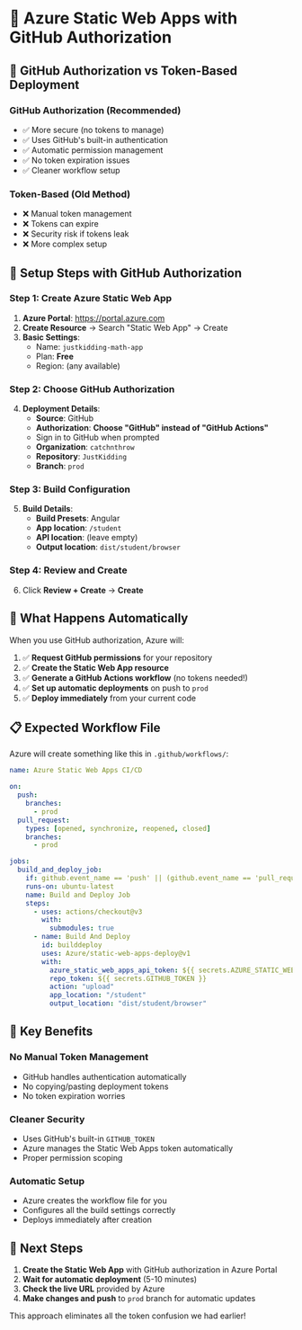 # 🚀 Azure Static Web Apps with GitHub Authorization

## 🎯 GitHub Authorization vs Token-Based Deployment

### **GitHub Authorization (Recommended)**
- ✅ More secure (no tokens to manage)
- ✅ Uses GitHub's built-in authentication
- ✅ Automatic permission management
- ✅ No token expiration issues
- ✅ Cleaner workflow setup

### **Token-Based (Old Method)**
- ❌ Manual token management
- ❌ Tokens can expire
- ❌ Security risk if tokens leak
- ❌ More complex setup

## 🔧 Setup Steps with GitHub Authorization

### **Step 1: Create Azure Static Web App**

1. **Azure Portal**: https://portal.azure.com
2. **Create Resource** → Search "Static Web App" → Create
3. **Basic Settings**:
   - Name: `justkidding-math-app`
   - Plan: **Free**
   - Region: (any available)

### **Step 2: Choose GitHub Authorization**

4. **Deployment Details**:
   - **Source**: GitHub
   - **Authorization**: **Choose "GitHub" instead of "GitHub Actions"**
   - Sign in to GitHub when prompted
   - **Organization**: `catchnthrow`
   - **Repository**: `JustKidding`
   - **Branch**: `prod`

### **Step 3: Build Configuration**

5. **Build Details**:
   - **Build Presets**: Angular
   - **App location**: `/student`
   - **API location**: (leave empty)
   - **Output location**: `dist/student/browser`

### **Step 4: Review and Create**

6. Click **Review + Create** → **Create**

## 🎉 What Happens Automatically

When you use GitHub authorization, Azure will:

1. ✅ **Request GitHub permissions** for your repository
2. ✅ **Create the Static Web App resource**
3. ✅ **Generate a GitHub Actions workflow** (no tokens needed!)
4. ✅ **Set up automatic deployments** on push to `prod`
5. ✅ **Deploy immediately** from your current code

## 📋 Expected Workflow File

Azure will create something like this in `.github/workflows/`:

```yaml
name: Azure Static Web Apps CI/CD

on:
  push:
    branches:
      - prod
  pull_request:
    types: [opened, synchronize, reopened, closed]
    branches:
      - prod

jobs:
  build_and_deploy_job:
    if: github.event_name == 'push' || (github.event_name == 'pull_request' && github.event.action != 'closed')
    runs-on: ubuntu-latest
    name: Build and Deploy Job
    steps:
      - uses: actions/checkout@v3
        with:
          submodules: true
      - name: Build And Deploy
        id: builddeploy
        uses: Azure/static-web-apps-deploy@v1
        with:
          azure_static_web_apps_api_token: ${{ secrets.AZURE_STATIC_WEB_APPS_API_TOKEN_XXX }}
          repo_token: ${{ secrets.GITHUB_TOKEN }}
          action: "upload"
          app_location: "/student"
          output_location: "dist/student/browser"
```

## 🎯 Key Benefits

### **No Manual Token Management**
- GitHub handles authentication automatically
- No copying/pasting deployment tokens
- No token expiration worries

### **Cleaner Security**
- Uses GitHub's built-in `GITHUB_TOKEN`
- Azure manages the Static Web Apps token automatically
- Proper permission scoping

### **Automatic Setup**
- Azure creates the workflow file for you
- Configures all the build settings correctly
- Deploys immediately after creation

## 🚀 Next Steps

1. **Create the Static Web App** with GitHub authorization in Azure Portal
2. **Wait for automatic deployment** (5-10 minutes)
3. **Check the live URL** provided by Azure
4. **Make changes and push** to `prod` branch for automatic updates

This approach eliminates all the token confusion we had earlier!

